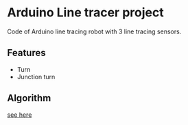 # Arduino Line tracer project
Code of Arduino line tracing robot with 3 line tracing sensors.
## Features
* Turn
* Junction turn

## Algorithm
[see here](Algorithm.md)

